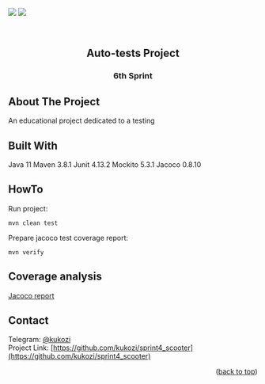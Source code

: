 <!-- PROJECT SHIELDS -->
[![][GitHub-shield]][GitHub-url]
[![][Java-shield]][Java-url]

<!-- PROJECT LOGO -->
<br />
<div align="center">

<h2 align="center">Auto-tests Project</h2>
<h3 align="center">6th Sprint</h2>
</div>


<!-- ABOUT THE PROJECT -->
## About The Project
An educational project dedicated to a testing

## Built With
Java 11
Maven 3.8.1
Junit 4.13.2
Mockito 5.3.1
Jacoco 0.8.10

## HowTo
Run project:
```shell
mvn clean test
```
Prepare jacoco test coverage report:
```shell
mvn verify
```

## Coverage analysis
[Jacoco report](target%2Fsite%2Fjacoco%2Findex.html)

<!-- CONTACT -->
## Contact
Telegram: [@kukozi](https://t.me/kukozi)
</br>
Project Link: [https://github.com/kukozi/sprint4_scooter](https://github.com/kukozi/sprint4_scooter)


<p align="right">(<a href="#readme-top">back to top</a>)</p>

<!-- MARKDOWN LINKS & IMAGES -->
<!-- https://www.markdownguide.org/basic-syntax/#reference-style-links -->
[Java-shield]: https://img.shields.io/badge/Java-ED8B00?style=for-the-badge&logo=java&logoColor=white
[Java-url]: https://www.java.com/en/
[GitHub-shield]: https://img.shields.io/badge/GitHub-100000?style=for-the-badge&logo=github&logoColor=white
[GitHub-url]: https://github.com/kukozi